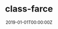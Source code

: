 ---
title: "class-farce"  # Add a page title.
summary: "class-farce"  # Add a page description.
date: "2019-01-01T00:00:00Z"  # Add today's date.
type: "widget_page"  # Page type is a Widget Page
---
